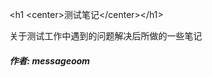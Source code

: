 &lt;h1 &lt;center&gt;测试笔记&lt;/center&gt;&lt;/h1&gt;

关于测试工作中遇到的问题解决后所做的一些笔记

##### 作者:  _**messageoom**_



